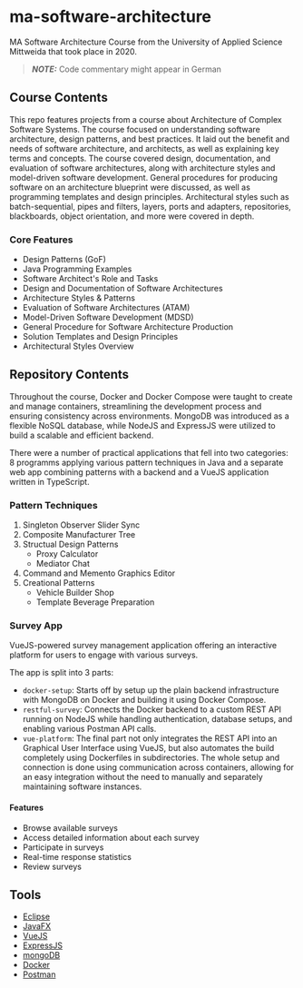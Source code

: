 # ma-software-architecture

MA Software Architecture Course from the University of Applied Science Mittweida that took place in 2020.

> **_NOTE:_** Code commentary might appear in German

## Course Contents

This repo features projects from a course about Architecture of Complex Software Systems. The course focused on understanding software architecture, design patterns, and best practices. It laid out the benefit and needs of software architecture, and architects, as well as explaining key terms and concepts. The course covered design, documentation, and evaluation of software architectures, along with architecture styles and model-driven software development. General procedures for producing software on an architecture blueprint were discussed, as well as programming templates and design principles. Architectural styles such as batch-sequential, pipes and filters, layers, ports and adapters, repositories, blackboards, object orientation, and more were covered in depth.

### Core Features

- Design Patterns (GoF)
- Java Programming Examples
- Software Architect's Role and Tasks
- Design and Documentation of Software Architectures
- Architecture Styles & Patterns
- Evaluation of Software Architectures (ATAM)
- Model-Driven Software Development (MDSD)
- General Procedure for Software Architecture Production
- Solution Templates and Design Principles
- Architectural Styles Overview

## Repository Contents

Throughout the course, Docker and Docker Compose were taught to create and manage containers, streamlining the development process and ensuring consistency across environments. MongoDB was introduced as a flexible NoSQL database, while NodeJS and ExpressJS were utilized to build a scalable and efficient backend.

There were a number of practical applications that fell into two categories: 8 programms applying various pattern techniques in Java and a separate web app combining patterns with a backend and a VueJS application written in TypeScript.

### Pattern Techniques

1. Singleton Observer Slider Sync
2. Composite Manufacturer Tree
3. Structual Design Patterns
   - Proxy Calculator
   - Mediator Chat
4. Command and Memento Graphics Editor
5. Creational Patterns
   - Vehicle Builder Shop
   - Template Beverage Preparation

### Survey App

VueJS-powered survey management application offering an interactive platform for users to engage with various surveys.

The app is split into 3 parts:

- `docker-setup`: Starts off by setup up the plain backend infrastructure with MongoDB on Docker and building it using Docker Compose.
- `restful-survey`: Connects the Docker backend to a custom REST API running on NodeJS while handling authentication, database setups, and enabling various Postman API calls.
- `vue-platform`: The final part not only integrates the REST API into an Graphical User Interface using VueJS, but also automates the build completely using Dockerfiles in subdirectories. The whole setup and connection is done using communication across containers, allowing for an easy integration without the need to manually and separately maintaining software instances.

#### Features

- Browse available surveys
- Access detailed information about each survey
- Participate in surveys
- Real-time response statistics
- Review surveys

## Tools

- [Eclipse](https://www.eclipse.org)
- [JavaFX](https://openjfx.io/)
- [VueJS](https://vuejs.org/)
- [ExpressJS](https://expressjs.com/de/)
- [mongoDB](https://www.mongodb.com/)
- [Docker](https://docs.docker.com/)
- [Postman](https://www.postman.com/downloads/)
